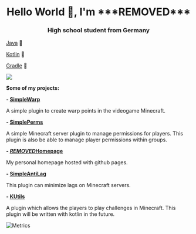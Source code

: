 <h1 align="center">
Hello World 👋, I'm ***REMOVED***
</h1>
<h3 align="center">High school student from Germany</h3>

[Java](https://www.oracle.com/java) 💚 

[Kotlin](https://kotlinlang.org) 💜

[Gradle](https://gradle.org) 💙

![](https://komarev.com/ghpvc/?username=***REMOVED***15)

**Some of my projects:**

**- [SimpleWarp](https://github.com/***REMOVED***15/SimpleWarp)**

A simple plugin to create warp points in the videogame Minecraft.

**- [SimplePerms](https://github.com/***REMOVED***15/SimplePerms)**

A simple Minecraft server plugin to manage permissions for players. This plugin is also be able to manage player permissions within groups.

**- [***REMOVED***Homepage](https://github.com/***REMOVED***15/***REMOVED***Homepage)**

My personal homepage hosted with github pages.

**- [SimpleAntiLag](https://github.com/***REMOVED***15/SimpleAntiLag)**

This plugin can minimize lags on Minecraft servers.

**- [KUtils](https://github.com/***REMOVED***15/MGUtils)**

A plugin which allows the players to play challenges in Minecraft. This plugin will be written with kotlin in the future.

![Metrics](https://github.com/***REMOVED***15/***REMOVED***15/blob/master/github-metrics.svg)